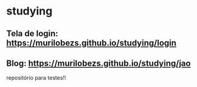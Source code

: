 # studying
## Tela de login: https://murilobezs.github.io/studying/login
## Blog: https://murilobezs.github.io/studying/jao
repositório para testes!!
